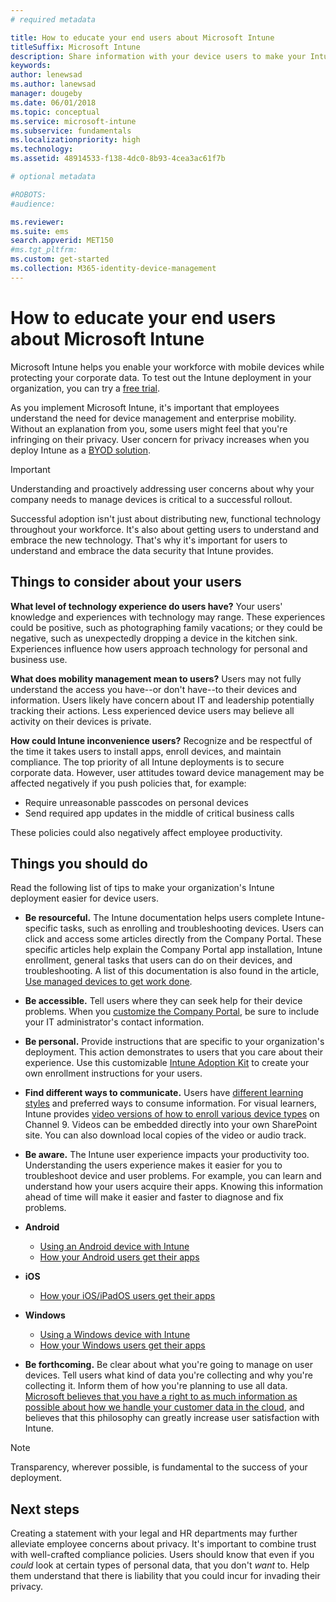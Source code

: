 ```yaml
---
# required metadata

title: How to educate your end users about Microsoft Intune
titleSuffix: Microsoft Intune
description: Share information with your device users to make your Intune deployment successful.
keywords:
author: lenewsad
ms.author: lanewsad
manager: dougeby
ms.date: 06/01/2018
ms.topic: conceptual
ms.service: microsoft-intune
ms.subservice: fundamentals
ms.localizationpriority: high
ms.technology:
ms.assetid: 48914533-f138-4dc0-8b93-4cea3ac61f7b

# optional metadata

#ROBOTS:
#audience:

ms.reviewer: 
ms.suite: ems
search.appverid: MET150
#ms.tgt_pltfrm:
ms.custom: get-started
ms.collection: M365-identity-device-management
---
```


# How to educate your end users about Microsoft Intune

Microsoft Intune helps you enable your workforce with mobile devices while protecting your corporate data. To test out the Intune deployment in your organization, you can try a [free trial](free-trial-sign-up.md).

As you implement Microsoft Intune, it's important that employees understand the need for device management and enterprise mobility. Without an explanation from you, some users might feel that you're infringing on their privacy. User concern for privacy increases when you deploy Intune as a [BYOD solution](/enterprise-mobility-security/solutions/byod-design-considerations-guide).

> [!Important]
> Understanding and proactively addressing user concerns about why your company needs to manage devices is critical to a successful rollout.

Successful adoption isn't just about distributing new, functional technology throughout your workforce. It's also about getting users to understand and embrace the new technology. That's why it's important for users to understand and embrace the data security that Intune provides.

## Things to consider about your users

__What level of technology experience do users have?__ Your users' knowledge and experiences with technology may range. These experiences could be positive, such as photographing family vacations; or they could be negative, such as unexpectedly dropping a device in the kitchen sink. Experiences influence how users approach technology for personal and business use.

__What does mobility management mean to users?__ Users may not fully understand the access you have--or don't have--to their devices and information. Users likely have concern about IT and leadership potentially tracking their actions. Less experienced device users may believe all activity on their devices is private.

__How could Intune inconvenience users?__  Recognize and be respectful of the time it takes users to install apps, enroll devices, and maintain compliance. The top priority of all Intune deployments is to secure corporate data. However, user attitudes toward device management may be affected negatively if you push policies that, for example:  

- Require unreasonable passcodes on personal devices
- Send required app updates in the middle of critical business calls  

These policies could also negatively affect employee productivity.

## Things you should do

Read the following list of tips to make your organization's Intune deployment easier for device users.

* __Be resourceful.__ The Intune documentation helps users complete Intune-specific tasks, such as enrolling and troubleshooting devices. Users can click and access some articles directly from the Company Portal. These specific articles help explain the Company Portal app installation, Intune enrollment, general tasks that users can do on their devices, and troubleshooting. A list of this documentation is also found in the article, [Use managed devices to get work done](../user-help/use-managed-devices-to-get-work-done.md).

* __Be accessible.__ Tell users where they can seek help for their device problems. When you [customize the Company Portal](../apps/company-portal-app.md), be sure to include your IT administrator's contact information.

* __Be personal.__ Provide instructions that are specific to your organization's deployment. This action demonstrates to users that you care about their experience. Use this customizable [Intune Adoption Kit](https://aka.ms/IntuneAdoptionKit) to create your own enrollment instructions for your users.

* __Find different ways to communicate.__ Users have [different learning styles](https://www.umassd.edu/dss/resources/faculty--staff/how-to-teach-and-accommodate/how-to-accommodate-different-learning-styles/) and preferred ways to consume information. For visual learners, Intune provides [video versions of how to enroll various device types](https://channel9.msdn.com/Series/IntuneEnrollment) on Channel 9. Videos can be embedded directly into your own SharePoint site. You can also download local copies of the video or audio track.

* __Be aware.__ The Intune user experience impacts your productivity too. Understanding the users experience makes it easier for you to troubleshoot device and user problems. For example, you can learn and understand how your users acquire their apps. Knowing this information ahead of time will make it easier and faster to diagnose and fix problems.

* **Android**
  * [Using an Android device with Intune](../user-help/why-enroll-android-device.md)
  * [How your Android users get their apps](end-user-apps-android.md)

* **iOS**
  * [How your iOS/iPadOS users get their apps](end-user-apps-ios.md)

* **Windows**
  * [Using a Windows device with Intune](../user-help/enroll-windows-10-device.md)
  * [How your Windows users get their apps](end-user-apps-windows.md)

* __Be forthcoming.__ Be clear about what you're going to manage on user devices. Tell users what kind of data you're collecting and why you're collecting it. Inform them of how you're planning to use all data. [Microsoft believes that you have a right to as much information as possible about how we handle your customer data in the cloud](https://www.microsoft.com/trustcenter/about/transparency), and believes that this philosophy can greatly increase user satisfaction with Intune.

> [!Note]
> Transparency, wherever possible, is fundamental to the success of your deployment.  

## Next steps  

Creating a statement with your legal and HR departments may further alleviate employee concerns about privacy.  It's important to combine trust with well-crafted compliance policies. Users should know that even if you *could* look at certain types of personal data, that you don't *want* to. Help them understand that there is liability that you could incur for invading their privacy.